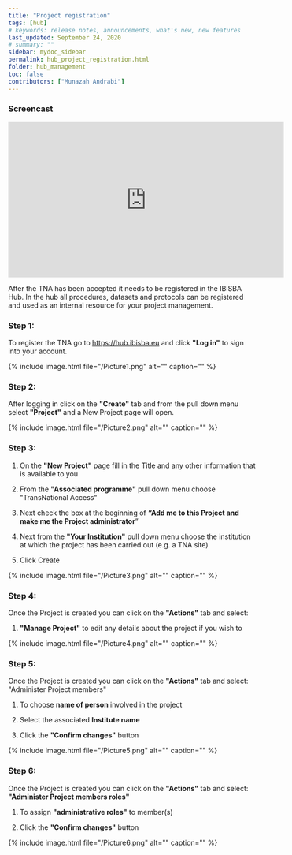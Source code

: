 ```yaml
---
title: "Project registration"
tags: [hub]
# keywords: release notes, announcements, what's new, new features
last_updated: September 24, 2020
# summary: ""
sidebar: mydoc_sidebar
permalink: hub_project_registration.html
folder: hub_management
toc: false
contributors: ["Munazah Andrabi"]
---
```


### Screencast

<iframe width="560" height="315" src="https://www.youtube.com/embed/iTir1WfohN8" frameborder="0" allow="autoplay; encrypted-media" allowfullscreen></iframe>

After the TNA has been accepted it needs to be registered in the IBISBA Hub.
In the hub all procedures, datasets and protocols can be registered and used as an internal resource for your project management.

### Step 1:

To register the TNA go to https://hub.ibisba.eu and click **"Log in"** to sign into your account.

{% include image.html file="/Picture1.png" alt="" caption="" %}


### Step 2:

After logging in click on the **"Create"** tab and from the pull down menu select **"Project"** and a New Project page will open.

{% include image.html file="/Picture2.png" alt="" caption="" %}


### Step 3:

  1. On the **"New Project"** page fill in the Title and any other information that is available to you
  
  2. From the **"Associated programme"** pull down menu choose "TransNational Access"
  
  3. Next check the box at the beginning of **“Add me to this Project and make me the Project administrator**”
  
  4. Next from the **"Your Institution"** pull down menu choose the institution at which the project has been carried out (e.g. a TNA site) 
  
  5. Click Create

{% include image.html file="/Picture3.png" alt="" caption="" %}

### Step 4:

Once the Project is created you can click on the **"Actions"** tab and select:

  1. **"Manage Project"** to edit any details about the project if you wish to
  
{% include image.html file="/Picture4.png" alt="" caption="" %}


### Step 5:

Once the Project is created you can click on the **"Actions"** tab and select: "Administer Project members" 

  1. To choose **name of person** involved in the project
  
  2. Select the associated **Institute name**
  
  3. Click the **"Confirm changes"** button

{% include image.html file="/Picture5.png" alt="" caption="" %}


### Step 6:

Once the Project is created you can click on the **"Actions"** tab and select: **"Administer Project members roles"**

  1. To assign **"administrative roles"** to member(s) 
  
  2. Click the **"Confirm changes"** button

{% include image.html file="/Picture6.png" alt="" caption="" %}
